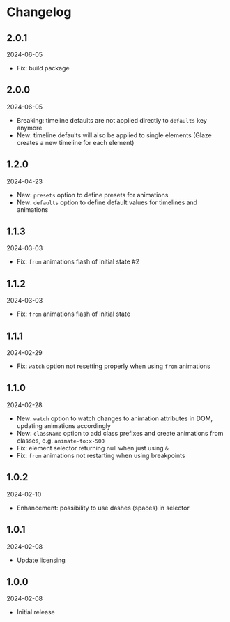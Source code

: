# Changelog

## 2.0.1

2024-06-05

- Fix: build package

## 2.0.0

2024-06-05

- Breaking: timeline defaults are not applied directly to `defaults` key anymore
- New: timeline defaults will also be applied to single elements (Glaze creates a new timeline for each element)

## 1.2.0

2024-04-23

- New: `presets` option to define presets for animations
- New: `defaults` option to define default values for timelines and animations

## 1.1.3

2024-03-03

- Fix: `from` animations flash of initial state #2

## 1.1.2

2024-03-03

- Fix: `from` animations flash of initial state

## 1.1.1

2024-02-29

- Fix: `watch` option not resetting properly when using `from` animations

## 1.1.0

2024-02-28

- New: `watch` option to watch changes to animation attributes in DOM, updating animations accordingly
- New: `className` option to add class prefixes and create animations from classes, e.g. `animate-to:x-500`
- Fix: element selector returning null when just using `&`
- Fix: `from` animations not restarting when using breakpoints

## 1.0.2

2024-02-10

- Enhancement: possibility to use dashes (spaces) in selector

## 1.0.1

2024-02-08

- Update licensing

## 1.0.0

2024-02-08

- Initial release
